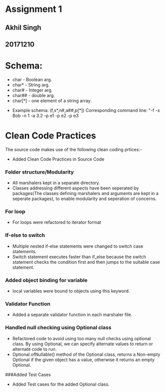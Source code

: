 # Assignment 1
## Akhil Singh
## 20171210

 # Schema:
 - char    - Boolean arg.
 - char*   - String arg.
 - char#   - Integer arg.
 - char##  - double arg.
 - char[*] - one element of a string array.

* Example schema: (f,s*,n#,a##,p[*])
Corresponding command line: "-f -s Bob -n 1 -a 3.2 -p e1 -p e2 -p e3

# Clean Code Practices

The source code makes use of the following clean coding prtices:-

* Added Clean Code Practices in Source Code

### Folder structure/Modularity
+ All marshalers kept in a separate directory.
+ Classes addressing different aspects have been seperated by packages(The classes defining marshalers and arguments are kept in a seperate packages), to enable modularity and seperation of concerns.

### For loop
+ For loops were refactored to iterator format

### If-else to switch
+ Multiple nested if-else statements were changed to switch case statements.
+ Switch statement executes faster than if_else because the switch statement checks the      condition first and then jumps to the suitable case statement.

### Added object binding for variable
+ local variables were bound to objects using this keyword.

### Validator Function
+ Added a separate validator function in each marshaler file.

### Handled null checking using Optional class
+ Refactored code to avoid using too many null checks using optional class. By using Optional, we can specify alternate values to return or alternate code to run.
+ Optional.ofNullable() method of the Optional class, returns a Non-empty Optional if the given object has a value, otherwise it returns an empty Optional.

###Added Test Cases
+ Added Test cases for the added Optional class.
